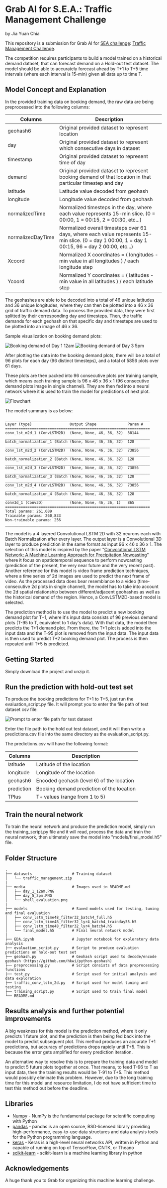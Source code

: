 # Grab AI for S.E.A.: Traffic Management Challenge
by Jia Yuan Chia

This repository is a submission for Grab AI for [SEA challenge](https://www.grab.com/sg/aiforsea/aiforseachallenges/): [Traffic Management Challenge](https://www.grab.com/sg/aiforsea/aiforsea-traffic/).

The competition requires participants to build a model trained on a historical demand dataset, that can forecast demand on a Hold-out test dataset. 
The model should be able to accurately forecast ahead by T+1 to T+5 time intervals (where each interval is 15-min) given all data up to time T.

## Model Concept and Explanation
In the provided training data on booking demand, the raw data are being preprocessed into the following columns:

| Columns        | Description           |
| -------------- | --------------------- |
| geohash6       | Original provided dataset to represent location |
| day            | Original provided dataset to represent which consecutive days in dataset |
| timestamp      | Original provided dataset to represent time of day |
| demand         | Original provided dataset to represent booking demand of that location in that particular timestep and day |
| latitude       | Latitude value decoded from geohash |
| longitude      | Longitude value decoded from geohash |
| normalizedTime | Normalized timesteps in the day, where each value represents 15-min slice. (0 = 00:00, 1 = 00:15, 2 = 00:30, etc...) |
| normalizedDayTime | Normalized overall timesteps over 61 days, where each value represents 15-min slice. (0 = day 1 00:00, 1 = day 1 00:15, 96 = day 2 00:00, etc...) |
| Xcoord | Normalized X coordinates = ( longitudes - min value in all longitudes ) / each longitude step |
| Ycoord | Normalized Y coordinates = ( latitudes - min value in all latitudes ) / each latitude step |

The geohashes are able to be decoded into a total of 46 unique latitudes and 36 unique longitudes, where they can then be plotted into a 46 x 36 grid of traffic demand data.
To process the provided data, they were first splitted by their corresponding day and timesteps. 
Then, the traffic demands for each geohash on that specific day and timesteps are used to be plotted into an image of 46 x 36.

Sample visualization on booking demand plots:

![Booking demand of Day 1 12am](media/day_1_12am.PNG)
![Booking demand of Day 3 5pm](media/day_5_3pm.PNG)

After plotting the data into the booking demand plots, there will be a total of 96 plots for each day (96 distinct timesteps), 
and a total of 5856 plots over 61 days.

These plots are then packed into 96 consecutive plots per training sample, which means each training sample is 96 x 46 x 36 x 1 (96 consecutive demand plots image in single channel). They are then fed into a neural network where it is used to train the model for predictions of next plot. 

![Flowchart](media/Flowchart.png)

The model summary is as below:

```
_________________________________________________________________
Layer (type)                 Output Shape              Param #   
=================================================================
conv_lst_m2d_1 (ConvLSTM2D)  (None, None, 46, 36, 32)  38144     
_________________________________________________________________
batch_normalization_1 (Batch (None, None, 46, 36, 32)  128       
_________________________________________________________________
conv_lst_m2d_2 (ConvLSTM2D)  (None, None, 46, 36, 32)  73856     
_________________________________________________________________
batch_normalization_2 (Batch (None, None, 46, 36, 32)  128       
_________________________________________________________________
conv_lst_m2d_3 (ConvLSTM2D)  (None, None, 46, 36, 32)  73856     
_________________________________________________________________
batch_normalization_3 (Batch (None, None, 46, 36, 32)  128       
_________________________________________________________________
conv_lst_m2d_4 (ConvLSTM2D)  (None, None, 46, 36, 32)  73856     
_________________________________________________________________
batch_normalization_4 (Batch (None, None, 46, 36, 32)  128       
_________________________________________________________________
conv3d_1 (Conv3D)            (None, None, 46, 36, 1)   865       
=================================================================
Total params: 261,089
Trainable params: 260,833
Non-trainable params: 256
_________________________________________________________________
```

The model is a 4 layered Convolutional LSTM 2D with 32 neurons each with Batch Normalization after every layer. The output layer is a Convolutional 3D layer to produce prediction in the same format as input 96 x 46 x 36 x 1. The selection of this model is inspired by the paper "[Convolutional LSTM Network: A Machine Learning Approach for Precipitation Nowcasting](https://arxiv.org/pdf/1506.04214.pdf)" where it focus on spatiotemporal sequence to perform nowcasting (prediction of the present, the very near future and the very recent past).
Another reference for this model is video frame prediction techniques, where a time series of 2d images are used to predict the next frame of video. As the processed data does bear resemblance to a video (time-consecutive 2d plots in single channel), the model has to take into account the 2d spatial relationship between different/adjacent geohashes as well as the historical demand of the region. Hence, a ConvLSTM2D-based model is selected.

The prediction method is to use the model to predict a new booking demand plot for T+1, where it's input data consists of 96 previous demand plots (T-95 to T, equivalent to 1 day's data).
With that data, the model then predicts the T+1 demand plot.
From there, the T+1 plot is added into the input data and the T-95 plot is removed from the input data.
The input data is then used to predict T+2 booking demand plot.
The process is then repeated until T+5 is predicted.

## Getting Started
Simply download the project and unzip it.

## Run the prediction with hold-out test set
To produce the booking predictions for T+1 to T+5, just run the evaluation_script.py file. It will prompt you to enter the file path of test dataset csv file:

![Prompt to enter file path for test dataset](media/shell_evaluation.png)

Enter the file path to the hold out test dataset, and it will then write a predictions.csv file into the same directory as the evaluation_script.py.

The predictions.csv will have the following format:

| Columns    | Description           |
| ---------- | --------------------- |
| latitude   | Latitude of the location |
| longitude  | Longitude of the location |
| geohash6   | Encoded geohash (level 6) of the location |
| prediction | Booking demand prediction of the location |
| TPlus      | T+ values (range from 1 to 5) |

## Train the neural network
To train the neural network and produce the prediction model, simply run the training_script.py file and it will read, process the data and train the neural network, then ultimately save the model into "models/final_model.h5" file.

## Folder Structure

```
.
├── datasets                  # Training dataset
│   └── traffic_management.zip
|
├── media                     # Images used in README.md
│   ├── day_1_12am.PNG
│   ├── day_5_3pm.PNG
│   └── shell_evaluation.png
|
├── models                    # Saved models used for testing, tuning and final evaluation
│   ├── conv_lstm_time48_filter32_batch4_full.h5
│   ├── conv_lstm_time48_filter32_lyr4_batch4_trainday55.h5
│   ├── conv_lstm_time48_filter32_lyr4_batch4.h5
│   └── final_model.h5        # Final neural network model
|
├── EDA.ipynb                 # Jupyter notebook for exploratory data analysis
├── evaluation_script.py      # Script to produce evaluation predictions on hold-out test set
├── geohash.py                # Geohash script used to decode/encode geohash (https://github.com/hkwi/python-geohash)
├── preprocessing.py          # Script consists of data preprocessing functions
├── test.py                   # Script used for initial analysis and data exploration
├── traffic_conv_lstm_2d.py   # Script used for model tuning and testing
├── training_script.py        # Script used to train final model
└── README.md
```

## Results analysis and further potential improvements
A big weakness for this model is the prediction method, where it only predicts 1 future plot, and the prediction is then being fed back into the model to predict subsequent plot. This method produces an accurate T+1 predictions, but accuracy of predictions drops rapidly until T+5. This is because the error gets amplified for every prediction iteration.

An alternative way to resolve this is to prepare the training data and model to predict 5 future plots together at once. That means, to feed T-96 to T as input data, then the training results would be T-91 to T+5. This method would possibly eliminate this problem. However, due to the long training time for this model and resource limitation, I do not have sufficient time to test this method out before the deadline.

## Libraries
* [Numpy](http://www.numpy.org/) - NumPy is the fundamental package for scientific computing with Python 
* [pandas](https://pandas.pydata.org/pandas-docs/stable/) - pandas is an open source, BSD-licensed library providing high-performance, easy-to-use data structures and data analysis tools for the Python programming language.
* [keras](https://keras.io/) - Keras is a high-level neural networks API, written in Python and capable of running on top of TensorFlow, CNTK, or Theano
* [scikit-learn](https://scikit-learn.org/stable/) - scikit-learn is a machine learning library in python

## Acknowledgements
A huge thank you to Grab for organizing this machine learning challenge.
